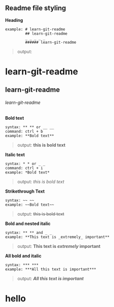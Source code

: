 
## Readme file styling

**Heading**
```
example: # learn-git-readme
         ## learn-git-readme
         _ _ _ _ _
         ###### learn-git-readme
```
> output:
> 
# learn-git-readme
## learn-git-readme
###### learn-git-readme

**Bold text** 
```
syntax: ** ** or __ __
command: ctrl + b
example: **Bold text**
```
> output: **this is bold text**

**Italic text** 
```
syntax: * * or _ _
command: ctrl + i
example: *Bold text*
```
> output: *this is bold text*

**Strikethrough Text**
```
syntax: ~~ ~~
example: ~~Bold text~~
```
> output: ~~this is bold text~~

 **Bold and nested italic**
```
syntax: ** ** and _ _
example: **This text is _extremely_ important**
```
> output: **This text is _extremely_ important**
 
**All bold and italic**
```
syntax: *** ***
example: ***All this text is important***
```
> output: ***All this text is important***

# hello
